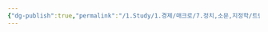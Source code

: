 ```yaml
---
{"dg-publish":true,"permalink":"/1.Study/1.경제/매크로/7.정치,소문,지정학/트럼프/","created":"2024-12-20T15:18:00.672+09:00","updated":"2025-06-03T20:07:19.895+09:00"}
---
```


